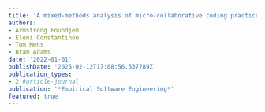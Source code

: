 ```yaml
---
title: 'A mixed-methods analysis of micro-collaborative coding practices in OpenStack'
authors:
- Armstrong Foundjem
- Eleni Constantinou
- Tom Mens
- Bram Adams
date: '2022-01-01'
publishDate: '2025-02-12T17:08:56.537789Z'
publication_types:
- 2 #article-journal
publication: '*Empirical Software Engineering*'
featured: true
---
```

